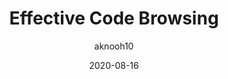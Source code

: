 ---
author: aknooh10
date: 2020-08-16
hidden: true
tags:
  - code-reviews
  - meta
target_url: https://noahan.me/posts/effective-code-browsing-part1/
title: Effective Code Browsing
---